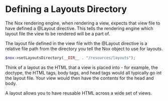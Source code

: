 # Defining a Layouts Directory
The Nox rendering engine, when rendering a view, expects that view file to have defined a @Layout directive. This tells the rendering engine which layout file the view to be rendered will be a part of.

The layout file defined in the view file with the @Layout directive is a relative file path from the directory you tell the Nox object to use for layouts.

```php
$nox->setLayoutsDirectory(__DIR__ . "/resources/layouts");
```

Think of a layout as the HTML that a view is placed into - for example, the doctype, the HTML tags, body tags, and head tags would all typically go int the layout file. Your view would then have the contents for the head and body.

A layout allows you to have reusable HTML across a wide set of views.